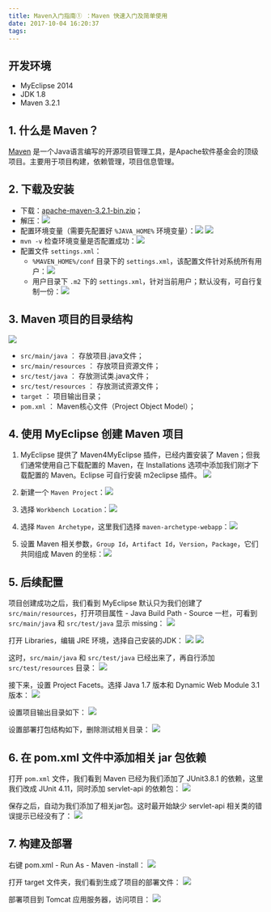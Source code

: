```yaml
---
title: Maven入门指南① ：Maven 快速入门及简单使用
date: 2017-10-04 16:20:37
tags:
---
```


## 开发环境

* MyEclipse 2014
* JDK 1.8
* Maven 3.2.1

## 1. 什么是 Maven？

[Maven](https://maven.apache.org/) 是一个Java语言编写的开源项目管理工具，是Apache软件基金会的顶级项目。主要用于项目构建，依赖管理，项目信息管理。

## 2. 下载及安装

* 下载：[apache-maven-3.2.1-bin.zip](https://archive.apache.org/dist/maven/maven-3/3.2.1/binaries/apache-maven-3.2.1-bin.zip)；
* 解压：![](/images/maven-guide-01/maven-guide-01-001.png)
* 配置环境变量（需要先配置好 `%JAVA_HOME%` 环境变量）：![](/images/maven-guide-01/maven-guide-01-002.png) ![](/images/maven-guide-01/maven-guide-01-003.png)
* `mvn -v` 检查环境变量是否配置成功：![](/images/maven-guide-01/maven-guide-01-004.png)
* 配置文件 `settings.xml`：
    * `%MAVEN_HOME%/conf` 目录下的 `settings.xml`，该配置文件针对系统所有用户：![](/images/maven-guide-01/maven-guide-01-005.png)
    * 用户目录下 `.m2` 下的 `settings.xml`，针对当前用户；默认没有，可自行复制一份：![](/images/maven-guide-01/maven-guide-01-006.png)
    
## 3. Maven 项目的目录结构

![](/images/maven-guide-01/maven-guide-01-007.png)

* `src/main/java` ： 存放项目.java文件；
* `src/main/resources` ： 存放项目资源文件；
* `src/test/java` ： 存放测试类.java文件；
* `src/test/resources` ： 存放测试资源文件；
* `target` ： 项目输出目录；
* `pom.xml` ： Maven核心文件（Project Object Model）；

## 4. 使用 MyEclipse 创建 Maven 项目

1. MyEclipse 提供了 Maven4MyEclipse 插件，已经内置安装了 Maven；但我们通常使用自己下载配置的 Maven，在 Installations 选项中添加我们刚才下载配置的 Maven。Eclipse 可自行安装 m2eclipse 插件。
![](/images/maven-guide-01/maven-guide-01-008.png)

2. 新建一个 `Maven Project`：![](/images/maven-guide-01/maven-guide-01-009.png)

3. 选择 `Workbench Location`：![](/images/maven-guide-01/maven-guide-01-010.png)

4. 选择 `Maven Archetype`，这里我们选择 `maven-archetype-webapp`：![](/images/maven-guide-01/maven-guide-01-011.png)

5. 设置 Maven 相关参数，`Group Id`，`Artifact Id`，`Version`，`Package`，它们共同组成 Maven 的坐标：![](/images/maven-guide-01/maven-guide-01-012.png)

## 5. 后续配置

项目创建成功之后，我们看到 MyEclipse 默认只为我们创建了 `src/main/resources`，打开项目属性 - Java Build Path - Source 一栏，可看到 `src/main/java` 和 `src/test/java` 显示 missing：
![](/images/maven-guide-01/maven-guide-01-013.png)

打开 Libraries，编辑 JRE 环境，选择自己安装的JDK：
![](/images/maven-guide-01/maven-guide-01-014.png) ![](/images/maven-guide-01/maven-guide-01-015.png)

这时，`src/main/java` 和 `src/test/java` 已经出来了，再自行添加 `src/test/resources` 目录：
![](/images/maven-guide-01/maven-guide-01-016.png)

接下来，设置 Project Facets。选择 Java 1.7 版本和 Dynamic Web Module 3.1 版本：
![](/images/maven-guide-01/maven-guide-01-017.png)

设置项目输出目录如下：
![](/images/maven-guide-01/maven-guide-01-018.png)

设置部署打包结构如下，删除测试相关目录：
![](/images/maven-guide-01/maven-guide-01-019.png)

## 6. 在 pom.xml 文件中添加相关 jar 包依赖

打开 `pom.xml` 文件，我们看到 Maven 已经为我们添加了 JUnit3.8.1 的依赖，这里我们改成 JUnit 4.11，同时添加 servlet-api 的依赖包：
![](/images/maven-guide-01/maven-guide-01-020.png)

保存之后，自动为我们添加了相关jar包。这时最开始缺少 servlet-api 相关类的错误提示已经没有了：
![](/images/maven-guide-01/maven-guide-01-021.png)

## 7. 构建及部署

右键 pom.xml - Run As - Maven -install：
![](/images/maven-guide-01/maven-guide-01-022.png)

打开 target 文件夹，我们看到生成了项目的部署文件：
![](/images/maven-guide-01/maven-guide-01-023.png)

部署项目到 Tomcat 应用服务器，访问项目：
![](/images/maven-guide-01/maven-guide-01-024.png)

